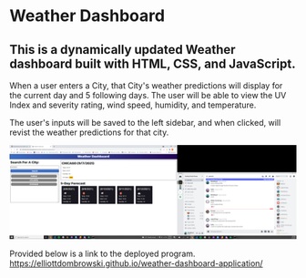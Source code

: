# Weather Dashboard

## This is a dynamically updated Weather dashboard built with HTML, CSS, and JavaScript.

When a user enters a City, that City's weather predictions will display for the current day and 5 following days.
The user will be able to view the UV Index and severity rating, wind speed, humidity, and temperature.

The user's inputs will be saved to the left sidebar, and when clicked, will revist the weather predictions for that city.

![The weather app includes a search option, a list of cities, and a five-day forecast and current weather conditions for Atlanta.](assets\demo.png)

Provided below is a link to the deployed program.
https://elliottdombrowski.github.io/weather-dashboard-application/

